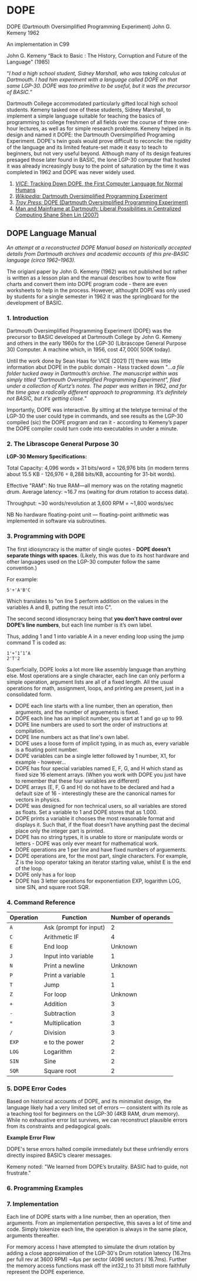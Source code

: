 # DOPE 
DOPE (Dartmouth Oversimplified Programming Experiment) John G. Kemeny 1962

An implementation in C99

John G. Kemeny “Back to Basic : The History, Corruption and Future of the Language" (1985) 

“_I had a high school student, Sidney Marshall, who was taking calculus at Dartmouth. I had him experiment with a language called DOPE on that same LGP-30. DOPE was too primitive to be useful, but it was the precursor of BASIC._”

Dartmouth College accommodated particularly gifted local high school students. Kemeny tasked one of these
students, Sidney Marshall, to implement a simple language suitable for teaching the basics of programming to
college freshmen of all fields over the course of three one-hour lectures, as well as for simple research problems.
Kemeny helped in its design and named it DOPE: the Dartmouth Oversimplified Programing Experiment.
DOPE's twin goals would prove difficult to reconcile: the rigidity of the language and its limited feature-set
made it easy to teach to beginners, but not very useful beyond. Although many of its design features presaged
those later found in BASIC, the lone LGP-30 computer that hosted it was already increasingly busy to the
point of saturation by the time it was completed in 1962 and DOPE was never widely used.

1. [_VICE_: Tracking Down DOPE, the First Computer Language for Normal Humans](https://www.vice.com/en/article/tracking-down-dope-the-first-computer-language-for-normal-humans/)
2. [_Wikipedia:_ Dartmouth Oversimplified Programming Experiment](https://en.wikipedia.org/wiki/Dartmouth_Oversimplified_Programming_Experiment)
3. [_Troy Press:_ DOPE (Dartmouth Oversimplified Programming Experiment)](https://troypress.com/dope-dartmouth-oversimplified-programming-experiment/)
4. [Man and Mainframe at Dartmouth: Liberal Possibilities in Centralized Computing Shane Shen Lin (2007)](https://libra2.lib.virginia.edu/downloads/tq57nr25f?filename=LinMAThesis.pdf)

## DOPE Language Manual
*An attempt at a reconstructed DOPE Manual based on historically accepted details from Dartmouth archives and academic accounts of this pre-BASIC language (circa 1962–1963).*

The origianl paper by John G. Kemeny (1962) was not published but rather is written as a lesson plan and the manual describes how to write flow charts and convert them into DOPE program code - there are even worksheets to help in the process. However, althought DOPE was only used by students for a single semester in 1962 it was the springboard for the development of BASIC.


### 1. Introduction
Dartmouth Oversimplified Programming Experiment (DOPE) was the precursor to BASIC developed at Dartmouth College by John G. Kemeny and others in the early 1960s for the LGP-30 (Librascope General Purpose 30) Computer. A machine which, in 1956, cost $47,000 (~$500K today).

Until the work done by Sean Haas for VICE (2021) [1] there was little information abut DOPE in the public domain - Hass tracked down "_...a file folder tucked away in Dartmouth’s archive. The manuscript within was simply titled “Dartmouth Oversimplified Programming Experiment”, filed under a collection of Kurtz’s notes. The paper was written in 1962, and for the time gave a radically different approach to programming. It’s definitely not BASIC, but it’s getting close._"

Importantly, DOPE was interactive. By sitting at the teletype terminal of the LGP-30 the user could type in commands, and see results as the LGP-30 compiled (sic) the DOPE program and ran it - according to Kemeny’s paper the DOPE compiler could turn code into executables in under a minute.

### 2. The Librascope General Purpose 30 

**LGP-30 Memory Specifications:**

Total Capacity: 4,096 words × 31 bits/word = 126,976 bits (in modern terms about 15.5 KB - 126,976 ÷ 8,288 bits/KB, accounting for 31-bit words).

Effective "RAM": No true RAM—all memory was on the rotating magnetic drum. Average latency: ~16.7 ms (waiting for drum rotation to access data).

Throughput: ~30 words/revolution at 3,600 RPM = ~1,800 words/sec

NB No hardware floating-point unit — floating-point arithmetic was implemented in software via subroutines.

### 3. Programming with DOPE
The first idiosyncracy is the matter of single quotes - **DOPE doesn’t separate things with spaces**. 
(Likely, this was due to its host hardware and other languages used on the LGP-30 computer follow the same convention.) 

For example:
```
5'+'A'B'C
```
Which translates to "on line 5 perform addition on the values in the variables A and B, putting the result into C".

The second second idiosyncracy being that **you don’t have control over DOPE’s line numbers**, but each line number is it’s own label.

Thus, adding 1 and 1 into variable A in a never ending loop using the jump command T is coded as:
```
1'+’1’1’A
2'T'2
```

Superficially, DOPE looks a lot more like assembly language than anything else. Most operations are a single character, each line can only perform a simple operation, argument lists are all of a fixed length. All the usual operations for math, assignment, loops, and printing are present, just in a consolidated form.

+ DOPE each line starts with a line number, then an operation, then arguments, and the number of arguements is fixed.
+ DOPE each line has an implicit number, you start at 1 and go up to 99.
+ DOPE line numbers are used to sort the order of instructions at compilation.
+ DOPE line numbers act as that line's own label.
+ DOPE uses a loose form of implicit typing, in as much as, every variable is a floating point number.
+ DOPE variables can be a single letter followed by 1 number, X1, for example - however...
+ DOPE has four special variables named E, F, G, and H which stand as fixed size 16 element arrays. (When you work with DOPE you just have to remember that these four variables are different)
+ DOPE arrays (E, F, G and H) do not have to be declared and had a default size of 16 - interestingly these are the canonical names for vectors in physics.
+ DOPE was designed for non technical users, so all variables are stored as floats. Set a variable to 1 and DOPE stores that as 1.000.
+ DOPE prints a variable it chooses the most reasonable format and displays it. Such that, if the float doesn’t have anything past the decimal place only the integer part is printed.
+ DOPE has no string types, it is unable to store or manipulate words or letters - DOPE was only ever meant for mathematical work.
+ DOPE operations are 1 per line and have fixed numbers of arguements.
+ DOPE operations are, for the most part, single characters. For example, Z is the loop operator taking an iterator starting value, whilst E is the end of the loop.
+ DOPE only has a for loop
+ DOPE has 3 letter operations for exponentiation EXP, logarithm LOG, sine SIN, and square root SQR.

### 4. Command Reference

| Operation | Function                     | Number of operands |
|-----------|------------------------------|--------------------|
| `A`       | Ask (prompt for input)        | 2                  |
| `C`       | Arithmetic IF                 | 4                  |
| `E`       | End loop                      | Unknown            |
| `J`       | Input into variable           | 1                  |
| `N`       | Print a newline               | Unknown            |
| `P`       | Print a variable              | 1                  |
| `T`       | Jump                          | 1                  |
| `Z`       | For loop                      | Unknown            |
| `+`       | Addition                      | 3                  |
| `-`       | Subtraction                   | 3                  |
| `*`       | Multiplication                | 3                  |
| `/`       | Division                      | 3                  |
| `EXP`     | e to the power                | 2                  |
| `LOG`     | Logarithm                     | 2                  |
| `SIN`     | Sine                          | 2                  |
| `SQR`     | Square root                   | 2                  |


### 5. DOPE Error Codes
Based on historical accounts of DOPE, and its minimalist design, the language likely had a very limited set of errors — consistent with its role as a teaching tool for beginners on the LGP-30 (4KB RAM, drum memory). While no exhaustive error list survives, we can reconstruct plausible errors from its constraints and pedagogical goals. 




**Example Error Flow**

DOPE's terse errors halted compile immediately but these unfriendly errors directly inspired BASIC’s clearer messages. 

Kemeny noted: "We learned from DOPE’s brutality. BASIC had to guide, not frustrate."

### 6. Programming Examples

### 7. Implementation
Each line of DOPE starts with a line number, then an operation, then arguments. From an implementation perspective, this saves a lot of time and code. Simply tokenize each line, the operation is always in the same place, arguments thereafter.
  
For memory access I have attempted to simulate the drum rotation by adding a close approximation of the LGP-30's Drum rotation latency (16.7ms per full rev at 3600 RPM) ~4µs per sector (4096 sectors / 16.7ms). Further the memory access functions mask off the int32_t to 31 bitstl more faithfully represent the DOPE experience.
